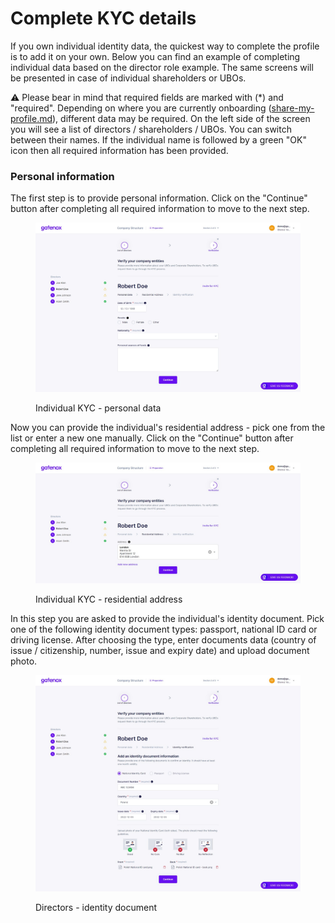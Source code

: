 # Complete KYC details

If you own individual identity data, the quickest way to complete the profile is to add it on your own. Below you can find an example of completing individual data based on the director role example. The same screens will be presented in case of individual shareholders or UBOs.

:warning: Please bear in mind that required fields are marked with (\*) and "required". Depending on where you are currently onboarding ([share-my-profile.md](../share-company-profile/share-my-profile.md "mention")), different data may be required. On the left side of the screen you will see a list of directors / shareholders / UBOs. You can switch between their names. If the individual name is followed by a green "OK" icon then all required information has been provided.&#x20;

### Personal information

The first step is to provide personal information. Click on the "Continue" button after completing all required information to move to the next step.

<figure><img src="../../.gitbook/assets/dir_internal_personal.png" alt="Individual KYC - personal data"><figcaption><p>Individual KYC - personal data</p></figcaption></figure>

Now you can provide the individual's residential address - pick one from the list or enter a new one manually. Click on the "Continue" button after completing all required information to move to the next step.

<figure><img src="../../.gitbook/assets/dir_internal_address.png" alt="Individual KYC - residential address"><figcaption><p>Individual KYC - residential address</p></figcaption></figure>

In this step you are asked to provide the individual's identity document. Pick one of the following identity document types: passport, national ID card or driving license. After choosing the type, enter documents data (country of issue / citizenship, number, issue and expiry date) and upload document photo.

<figure><img src="../../.gitbook/assets/dir_internal_document.png" alt="Directors - identity document"><figcaption><p>Directors - identity document</p></figcaption></figure>


